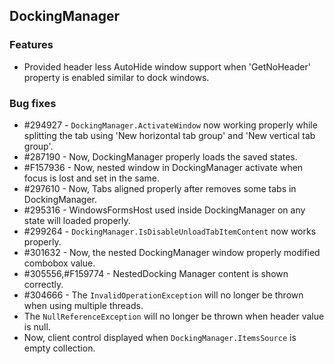 ## DockingManager

### Features

* Provided header less AutoHide window support when 'GetNoHeader' property is enabled similar to dock windows.

### Bug fixes

* \#294927 - `DockingManager.ActivateWindow` now working properly while splitting the tab using 'New horizontal tab group' and 'New vertical tab group'.
* \#287190 - Now, DockingManager properly loads the saved states.
* \#F157936 - Now, nested window in DockingManager activate when focus is lost and set in the same.
* \#297610 - Now, Tabs aligned properly after removes some tabs in DockingManager. 
* \#295316 - WindowsFormsHost used inside DockingManager on any state will loaded properly.
* \#299264 - `DockingManager.IsDisableUnloadTabItemContent` now works properly.
* \#301632 - Now, the nested DockingManager window properly modified combobox value.
* \#305556,\#F159774 - NestedDocking Manager content is shown correctly.
* \#304666 - The `InvalidOperationException` will no longer be thrown when using multiple threads.
* The `NullReferenceException` will no longer be thrown when header value is null.
* Now, client control displayed when `DockingManager.ItemsSource` is empty collection.